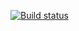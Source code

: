 [![Build status](https://ci.appveyor.com/api/projects/status/8mb7m8o32iim5mt0?svg=true)](https://ci.appveyor.com/project/davmarat/containers)